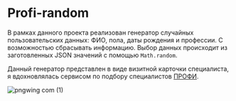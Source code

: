 # Profi-random

В рамках данного проекта реализован генератор случайных пользовательских данных: ФИО, пола, даты рождения и профессии. С возможностью сбрасывать информацию. 
Выбор данных происходит из заготовленных JSON значений с помощью `Math.random`.

Данный генератор представлен в виде визитной карточки специалиста, я вдохновлялась сервисом по подбору специалистов [ПРОФИ](https://profi.ru/). 

![pngwing com (1)](https://github.com/zzzVSchulzzz/profi-random/assets/135040463/b659220e-2344-42bb-9c60-c8204224621e)


